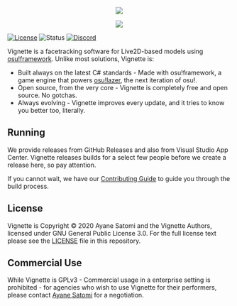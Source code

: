 <p align="center">
   <img src="Logo.png" >
</p>
<p align="center">
   <a href="https://gitpod.io/#https://github.com/vignette-project/vignette"><img src="https://gitpod.io/button/open-in-gitpod.svg"></a>
</p> 

[![License](https://img.shields.io/github/license/vignette-project/vignette)](https://github.com/vignette-project/vignette/blob/master/LICENSE) ![Status](https://img.shields.io/github/workflow/status/vignette-project/vignette/Build%20-%20Debug/master) [![Discord](https://img.shields.io/discord/746656644196335647?color=7289DA&label=%20&logo=discord&logoColor=white)](https://discord.gg/3yMf3Y9)              

Vignette is a facetracking software for Live2D-based models using [osu!framework](https://github.com/ppy/osu-framework). Unlike most solutions, Vignette is:

- Built always on the latest C# standards - Made with osu!framework, a game engine that powers [osu!lazer](https://github.com/ppy/osu), the next iteration of osu!.
- Open source, from the very core - Vignette is completely free and open source. No gotchas. 
- Always evolving - Vignette improves every update, and it tries to know you better too, literally.

## Running

We provide releases from GitHub Releases and also from Visual Studio App Center. Vignette releases builds for a select few people before we create a release here, so pay attention.

If you cannot wait, we have our [Contributing Guide](https://github.com/vignette-project/vignette/wiki/Contributing-Guide) to guide you through the build process.

## License

Vignette is Copyright &copy; 2020 Ayane Satomi and the Vignette Authors, licensed under GNU General Public License 3.0. For the full license text please see the [LICENSE](./LICENSE) file in this repository.

## Commercial Use

While Vignette is GPLv3 - Commercial usage in a enterprise setting is prohibited - for agencies who wish to use Vignette for their performers, please contact [Ayane Satomi](mailto:chinodesuuu@gmail.com) for a negotiation.
